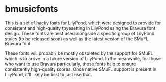 # bmusicfonts

This is a set of hacky fonts for LilyPond, which were designed to provide for consistent and high-quality tpyesetting in LilyPond using the Bravura font design. These fonts are best used alongside a specific group of LilyPond styles (to be released soon) as well as the latest version of the SMuFL Bravura font.

These fonts will probably be mostly obsoleted by the support for SMuFL which is to arrive in a future version of LilyPond. In the meanwhile, for those who want to use Bravura particularly, these fonts help to ensure consistently high-quality scores. Once native SMuFL support is present in LilyPond, it'll likely be best to just use that.
